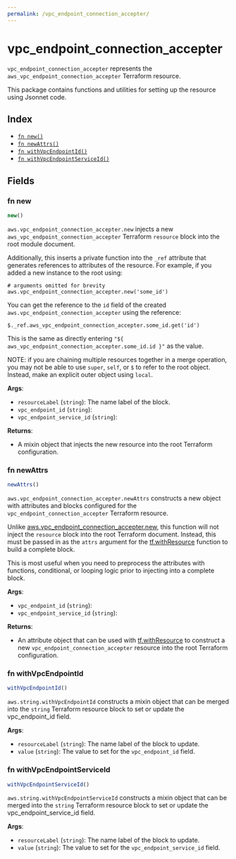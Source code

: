 ```yaml
---
permalink: /vpc_endpoint_connection_accepter/
---
```


# vpc_endpoint_connection_accepter

`vpc_endpoint_connection_accepter` represents the `aws_vpc_endpoint_connection_accepter` Terraform resource.



This package contains functions and utilities for setting up the resource using Jsonnet code.


## Index

* [`fn new()`](#fn-new)
* [`fn newAttrs()`](#fn-newattrs)
* [`fn withVpcEndpointId()`](#fn-withvpcendpointid)
* [`fn withVpcEndpointServiceId()`](#fn-withvpcendpointserviceid)

## Fields

### fn new

```ts
new()
```


`aws.vpc_endpoint_connection_accepter.new` injects a new `aws_vpc_endpoint_connection_accepter` Terraform `resource`
block into the root module document.

Additionally, this inserts a private function into the `_ref` attribute that generates references to attributes of the
resource. For example, if you added a new instance to the root using:

    # arguments omitted for brevity
    aws.vpc_endpoint_connection_accepter.new('some_id')

You can get the reference to the `id` field of the created `aws.vpc_endpoint_connection_accepter` using the reference:

    $._ref.aws_vpc_endpoint_connection_accepter.some_id.get('id')

This is the same as directly entering `"${ aws_vpc_endpoint_connection_accepter.some_id.id }"` as the value.

NOTE: if you are chaining multiple resources together in a merge operation, you may not be able to use `super`, `self`,
or `$` to refer to the root object. Instead, make an explicit outer object using `local`.

**Args**:
  - `resourceLabel` (`string`): The name label of the block.
  - `vpc_endpoint_id` (`string`): 
  - `vpc_endpoint_service_id` (`string`): 

**Returns**:
- A mixin object that injects the new resource into the root Terraform configuration.


### fn newAttrs

```ts
newAttrs()
```


`aws.vpc_endpoint_connection_accepter.newAttrs` constructs a new object with attributes and blocks configured for the `vpc_endpoint_connection_accepter`
Terraform resource.

Unlike [aws.vpc_endpoint_connection_accepter.new](#fn-vpcendpointconnectionaccepternew), this function will not inject the `resource`
block into the root Terraform document. Instead, this must be passed in as the `attrs` argument for the
[tf.withResource](https://github.com/tf-libsonnet/core/tree/main/docs#fn-withresource) function to build a complete block.

This is most useful when you need to preprocess the attributes with functions, conditional, or looping logic prior to
injecting into a complete block.

**Args**:
  - `vpc_endpoint_id` (`string`): 
  - `vpc_endpoint_service_id` (`string`): 

**Returns**:
  - An attribute object that can be used with [tf.withResource](https://github.com/tf-libsonnet/core/tree/main/docs#fn-withresource) to construct a new `vpc_endpoint_connection_accepter` resource into the root Terraform configuration.


### fn withVpcEndpointId

```ts
withVpcEndpointId()
```

`aws.string.withVpcEndpointId` constructs a mixin object that can be merged into the `string`
Terraform resource block to set or update the vpc_endpoint_id field.



**Args**:
  - `resourceLabel` (`string`): The name label of the block to update.
  - `value` (`string`): The value to set for the `vpc_endpoint_id` field.


### fn withVpcEndpointServiceId

```ts
withVpcEndpointServiceId()
```

`aws.string.withVpcEndpointServiceId` constructs a mixin object that can be merged into the `string`
Terraform resource block to set or update the vpc_endpoint_service_id field.



**Args**:
  - `resourceLabel` (`string`): The name label of the block to update.
  - `value` (`string`): The value to set for the `vpc_endpoint_service_id` field.
